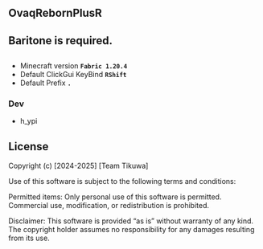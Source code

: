 ## OvaqRebornPlusR
## Baritone is required.

##
- Minecraft version **```Fabric 1.20.4```**
- Default ClickGui KeyBind **```RShift```**
- Default Prefix **```.```**

### Dev
- h_ypi

## License
Copyright (c) [2024-2025] [Team Tikuwa]

Use of this software is subject to the following terms and conditions:

Permitted items:
Only personal use of this software is permitted. Commercial use, modification, or redistribution is prohibited.

Disclaimer:
This software is provided “as is” without warranty of any kind. The copyright holder assumes no responsibility for any damages resulting from its use.